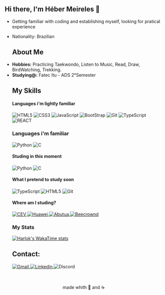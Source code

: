 ## Hi there, I'm Héber Meireles 👋


- Getting familiar with coding and establishing myself, looking for pratical experience
- Nationality: Brazilian 



  ## About Me
    <li>
      <b>Hobbies:</b> Practicing Taekwondo, Listen to Music, Read, Draw, BirdWatching, Trekking.
    </li>
    <li>
      <b>Studying@:</b>  Fatec Itu - ADS 2°Semester
    </li>
    

  ## My Skills

  #### Languages i'm lightly familiar 
      
     <div style="display: inline_block">
        <img align="center" alt="HTML5" src="https://img.shields.io/badge/HTML5-000000?style=for-the-badge&logo=html5&logoColor=white" />
        <img align="center" alt="CSS3" src="https://img.shields.io/badge/CSS3-000000?style=for-the-badge&logo=css3&logoColor=white" />
        <img align="center" alt="JavaScript" src="https://img.shields.io/badge/JavaScript-000000?style=for-the-badge&logo=javascript&logoColor=white" />
        <img align="center" alt="BootStrap" src="https://img.shields.io/badge/Bootstrap-000000?style=for-the-badge&logo=bootstrap&logoColor=white" />
        <img align="center" alt="Git" src="https://img.shields.io/badge/GIT-000000?style=for-the-badge&logo=git&logoColor=white" />
        <img align="center" alt="TypeScript" src="https://img.shields.io/badge/TypeScript-000000?style=for-the-badge&logo=typescript&logoColor=white" />
        <img align="center" alt="REACT" src="https://img.shields.io/badge/React-000000?style=for-the-badge&logo=react&logoColor=white" />
              </div>

  ### Languages i'm familiar

    <div style="display: inline_block">
      <img align="center" alt="Python" src="https://img.shields.io/badge/python-000000?style=for-the-badge&logo=python&logoColor=white" />
      <img align="center"  alt="C" src="https://img.shields.io/badge/C-000000?style=for-the-badge&logo=C&logoColor=white" />
    </div>

  #### Studing in this moment

   <div style="display: inline_block">
     <img align="center" alt="Python" src="https://img.shields.io/badge/python-000000?style=for-the-badge&logo=python&logoColor=white" />
     <img align="center"  alt="C" src="https://img.shields.io/badge/C-000000?style=for-the-badge&logo=C&logoColor=white" />
    </div>    
    
  #### What I pretend to study soon
  
   <div style="display: inline_block">
      <img align="center" alt="TypeScript" src="https://img.shields.io/badge/TypeScript-000000?style=for-the-badge&logo=typescript&logoColor=white" />
      <img align="center" alt="HTML5" src="https://img.shields.io/badge/HTML5-000000?style=for-the-badge&logo=html5&logoColor=white" />
      <img align="center" alt="Git" src="https://img.shields.io/badge/GIT-000000?style=for-the-badge&logo=git&logoColor=white" />
   </div>


  #### Where am I studing?
   <div>
    <a href="https://www.cursoemvideo.com/login/">
    <img align="center" alt="CEV" src="https://img.shields.io/badge/Curso em Video-000000?style=for-the-badge" />
    </a>
     <a href="https://fatecjd.edu.br/huawei/moodle/user/profile.php">
    <img align="center" alt="Huawei" src="https://img.shields.io/badge/DIO-000000?style=for-the-badge" />
    </a>
     <a href="https://www.bootcampdevjr.com/">
    <img align="center" alt="Abutua" src="https://img.shields.io/badge/Abutua -000000?style=for-the-badge" />
    </a>
     <a href="https://judge.beecrowd.com/pt/profile/1015755">
    <img align="center" alt="Beecrownd" src="https://img.shields.io/badge/Beecrownd-000000?style=for-the-badge" />
    </a>
   </div>


    <div>
    
    ### My Stats
    [![Harlok's WakaTime stats](https://github-readme-stats.vercel.app/api/wakatime?username=IsaqueBatist&theme=dark&layout=compact&langs_count=5)](https://github.com/IsaqueBatist/github-readme-stats)
    
    ## Contact:
    <a href="mailto:isaquebatista400@gmail.com" target="_blank">
    <img align="center" alt="Gmail" src="https://img.shields.io/badge/Gmail-D14836?style=for-the-badge&logo=gmail&logoColor=white" / > 
    </a>
    <a href="https://www.linkedin.com/in/isaquebarbos/" target="_blank">
    <img align="center" alt="Linkedin" src="https://img.shields.io/badge/LinkedIn-0077B5?style=for-the-badge&logo=linkedin&logoColor=white" / > 
    </a>
    <img align="center" alt="Discord" title="barbosa4814" src="https://img.shields.io/badge/Discord-5865F2?style=for-the-badge&logo=discord&logoColor=white" / > 
    
    </div>

<br>

<div align="center"><br>
  made whith 💜 and ☕
</div>
